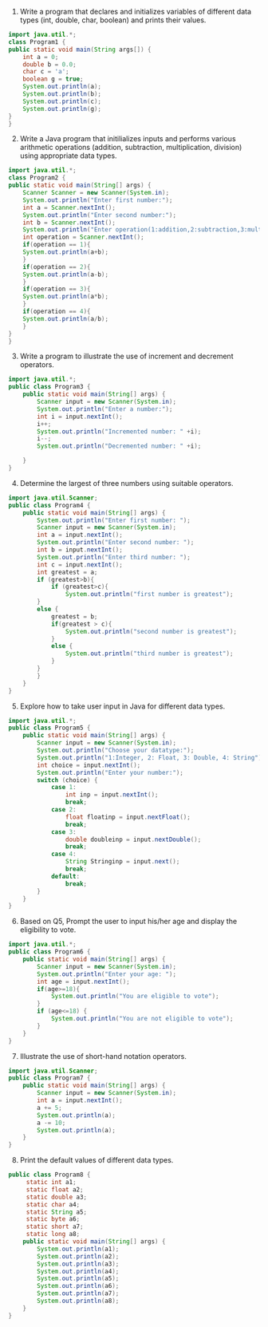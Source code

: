 1. Write a program that declares and initializes variables of different data types (int, double, char, boolean) and prints their values.
```java
import java.util.*;
class Program1 {
public static void main(String args[]) {
	int a = 0;
	double b = 0.0;
	char c = 'a';
	boolean g = true;
	System.out.println(a);
	System.out.println(b);
	System.out.println(c);
	System.out.println(g);
}
}
```
2. Write a Java program that initilializes inputs and performs various arithmetic operations (addition, subtraction, multiplication, division) using appropriate data types.
```java
import java.util.*;
class Program2 {
public static void main(String[] args) {
	Scanner Scanner = new Scanner(System.in);
	System.out.println("Enter first number:");
	int a = Scanner.nextInt();
	System.out.println("Enter second number:");
	int b = Scanner.nextInt();
	System.out.println("Enter operation(1:addition,2:subtraction,3:multiplication,4:division)");
	int operation = Scanner.nextInt();
	if(operation == 1){
	System.out.println(a+b);
	}
	if(operation == 2){
	System.out.println(a-b);
	}
	if(operation == 3){
	System.out.println(a*b);
	}
	if(operation == 4){
	System.out.println(a/b);
	}
}
}
```
3. Write a program to illustrate the use of increment and decrement operators.
```java
import java.util.*;
public class Program3 {
	public static void main(String[] args) {
		Scanner input = new Scanner(System.in);
		System.out.println("Enter a number:");
		int i = input.nextInt();
		i++;
		System.out.println("Incremented number: " +i);
		i--;
		System.out.println("Decremented number: " +i);

	}
}
```
4. Determine the largest of three numbers using suitable operators.
```java 
import java.util.Scanner;
public class Program4 {
	public static void main(String[] args) {
		System.out.println("Enter first number: ");
		Scanner input = new Scanner(System.in);
		int a = input.nextInt();
		System.out.println("Enter second number: ");
		int b = input.nextInt();
		System.out.println("Enter third number: ");
		int c = input.nextInt();
		int greatest = a;
		if (greatest>b){
			if (greatest>c){
				System.out.println("first number is greatest");
		}
		else {
			greatest = b;
			if(greatest > c){
				System.out.println("second number is greatest");
			}
			else {
				System.out.println("third number is greatest");
			}
		}
		}
	}
}
```
5. Explore how to take user input in Java for different data types.
```java
import java.util.*;
public class Program5 {
	public static void main(String[] args) {
		Scanner input = new Scanner(System.in);
		System.out.println("Choose your datatype:");
		System.out.println("1:Integer, 2: Float, 3: Double, 4: String");
		int choice = input.nextInt();
		System.out.println("Enter your number:");
		switch (choice) {
			case 1:
				int inp = input.nextInt();
				break;
			case 2:
				float floatinp = input.nextFloat();
				break;
			case 3:
				double doubleinp = input.nextDouble();
				break;
			case 4: 
				String Stringinp = input.next();
				break;
			default:
				break;
		}
	}
}
```
6. Based on Q5, Prompt the user to input his/her age and display the eligibility to vote.
```java
import java.util.*;
public class Program6 {
	public static void main(String[] args) {
		Scanner input = new Scanner(System.in);
		System.out.println("Enter your age: ");
		int age = input.nextInt();
		if(age>=18){
			System.out.println("You are eligible to vote");
		}
		if (age<=18) {
			System.out.println("You are not eligible to vote");
		}
	}
}
```
7. Illustrate the use of short-hand notation operators.
```java
import java.util.Scanner;
public class Program7 {
	public static void main(String[] args) {
		Scanner input = new Scanner(System.in);
		int a = input.nextInt();
		a += 5;
		System.out.println(a);
		a -= 10;
		System.out.println(a);
	}
}
```
8. Print the default values of different data types.
```java
public class Program8 {
	 static int a1;
	 static float a2; 
	 static double a3;
	 static char a4;
	 static String a5;
	 static byte a6;
	 static short a7;
	 static long a8;
	public static void main(String[] args) {
		System.out.println(a1);	
		System.out.println(a2);	
		System.out.println(a3);	
		System.out.println(a4);	
		System.out.println(a5);	
		System.out.println(a6);	
		System.out.println(a7);	
		System.out.println(a8);	
	}
}
```